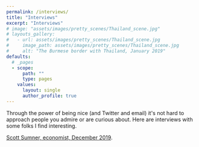 ```yaml
---
permalink: /interviews/
title: "Interviews"
excerpt: "Interviews"
# image: "assets/images/pretty_scenes/Thailand_scene.jpg"
# layouts_gallery:
#   - url: assets/images/pretty_scenes/Thailand_scene.jpg
#     image_path: assets/images/pretty_scenes/Thailand_scene.jpg
#     alt: "The Burmese border with Thailand, January 2019"
defaults:
  # _pages
  - scope:
      path: ""
      type: pages
    values:
      layout: single
      author_profile: true
---
```


Through the power of being nice (and Twitter and email) it's not hard to approach people you admire or are curious about. Here are interviews with some folks I find interesting.

<a href="https://maxefremov.com/interviews/scott-sumner">Scott Sumner, economist, December 2019</a>. 